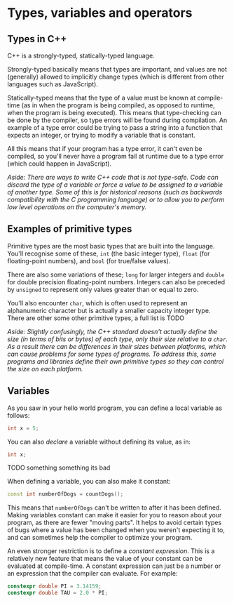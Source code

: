 # Types, variables and operators

## Types in C++
C++ is a strongly-typed, statically-typed language. 

Strongly-typed basically means that types are important, and values are not 
(generally) allowed to implicitly change types (which is different from other 
languages such as JavaScript).

Statically-typed means that the type of a value must be known at compile-time 
(as in when the program is being compiled, as opposed to runtime, when the 
program is being executed). This means that type-checking can be done by the 
compiler, so type errors will be found during compilation. An example of a 
type error could be trying to pass a string into a function that expects an 
integer, or trying to modify a variable that is constant. 

All this means that if your program has a type error, it can't even be compiled,
so you'll never have a program fail at runtime due to a type error (which could 
happen in JavaScript).

_Aside: There are ways to write C++ code that is not type-safe. Code can
discard the type of a variable or force a value to be assigned to a variable
of another type. Some of this is for historical reasons (such as backwards 
compatibility with the C programming language) or to allow you to perform 
low level operations on the computer's memory._

## Examples of primitive types
Primitive types are the most basic types that are built into the language. 
You'll recognise some of these, `int` (the basic integer type), `float` 
(for floating-point numbers), and `bool` (for true/false values).

There are also some variations of these; `long` for larger integers and `double`
for double precision floating-point numbers. Integers can also be preceded by
`unsigned` to represent only values greater than or equal to zero.

You'll also encounter `char`, which is often used to represent an alphanumeric
character but is actually a smaller capacity integer type. There are other
some other primitive types, a full list is TODO

_Aside: Slightly confusingly, the C++ standard doesn't actually define the 
size (in terms of bits or bytes) of each type, only their size relative to 
a `char`. As a result there can be differences in their sizes between
platforms, which can cause problems for some types of programs. To address 
this, some programs and libraries define their own primitive types so they
can control the size on each platform._ 

## Variables
As you saw in your hello world program, you can define a local variable
as follows:
```C++
int x = 5;
```
You can also _declare_ a variable without defining its value, as in:
```C++
int x;
```
TODO something something its bad

When defining a variable, you can also make it constant:
```C++
const int numberOfDogs = countDogs();
```
This means that `numberOfDogs` can't be written to after it has been defined.
Making variables constant can make it easier for you to reason about your
program, as there are fewer "moving parts". It helps to avoid certain types of
bugs where a value has been changed when you weren't expecting it to, and 
can sometimes help the compiler to optimize your program.

An even stronger restriction is to define a _constant expression_. This is a
relatively new feature that means the value of your constant can be evaluated
at compile-time. A constant expression can just be a number or an expression
that the compiler can evaluate. For example:
```C++
constexpr double PI = 3.14159;
constexpr double TAU = 2.0 * PI;
```
